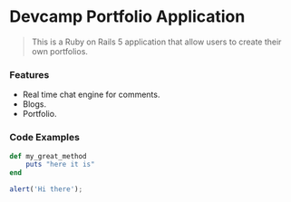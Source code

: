 # Devcamp Portfolio Application

> This is a Ruby on Rails 5 application that allow users to create their own portfolios.

### Features

- Real time chat engine for comments.
- Blogs.
- Portfolio.


### Code Examples

```ruby
def my_great_method
	puts "here it is"
end
```

```javascript
alert('Hi there');
```
